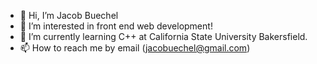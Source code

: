 - 👋 Hi, I’m Jacob Buechel
- 👀 I’m interested in front end web development!
- 🌱 I’m currently learning C++ at California State University Bakersfield.
- 📫 How to reach me by email (jacobuechel@gmail.com)

<!---
jbuechel1/jbuechel1 is a ✨ special ✨ repository because its `README.md` (this file) appears on your GitHub profile.
You can click the Preview link to take a look at your changes.
--->
